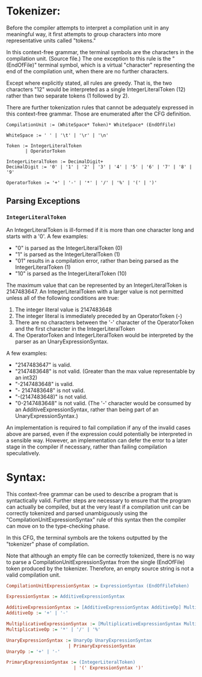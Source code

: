 

# Tokenizer:

Before the compiler attempts to interpret a compilation unit in any meaningful way,
it first attempts to group characters into more representative units called "tokens."

In this context-free grammar, the terminal symbols are the characters in the compilation unit. (Source file.)
The one exception to this rule is the "(EndOfFile)" terminal symbol, which is a virtual "character" representing
the end of the compilation unit, when there are no further characters.

Except where explicitly stated, all rules are greedy. That is, the two characters "12" would be interpreted
as a single IntegerLiteralToken (12) rather than two separate tokens (1 followed by 2).

There are further tokenization rules that cannot be adequately expressed in this context-free grammar.
Those are enumerated after the CFG definition.

```
CompilationUnit := (WhiteSpace* Token)* WhiteSpace* (EndOfFile)

WhiteSpace := ' ' | '\t' | '\r' | '\n'

Token := IntegerLiteralToken
       | OperatorToken

IntegerLiteralToken := DecimalDigit+
DecimalDigit := '0' | '1' | '2' | '3' | '4' | '5' | '6' | '7' | '8' | '9'

OperatorToken := '+' | '-' | '*' | '/' | '%' | '(' | ')'
```

## Parsing Exceptions

### `IntegerLiteralToken`

An IntegerLiteralToken is ill-formed if it is more than one character long and starts with a '0'.
A few examples:

- "0" is parsed as the IntegerLiteralToken (0)
- "1" is parsed as the IntegerLiteralToken (1)
- "01" results in a compilation error, rather than being parsed as the IntegerLiteralToken (1)
- "10" is parsed as the IntegerLiteralToken (10)

The maximum value that can be represented by an IntegerLiteralToken is 2147483647.
An IntegerLiteralToken with a larger value is not permitted unless all of the following conditions are true:

1. The integer literal value is 2147483648
2. The integer literal is immediately preceded by an OperatorToken (-)
3. There are no characters between the '-' character of the OperatorToken and
   the first character in the IntegerLiteralToken
4. The OperatorToken and IntegerLiteralToken would be interpreted by the parser as an UnaryExpressionSyntax.

A few examples:

- "2147483647" is valid.
- "2147483648" is not valid. (Greater than the max value representable by an int32)
- "-2147483648" is valid.
- "- 2147483648" is not valid.
- "-(2147483648)" is not valid.
- "0-2147483648" is not valid.
  (The '-' character would be consumed by an AdditiveExpressionSyntax,
  rather than being part of an UnaryExpressionSyntax.)

An implementation is required to fail compilation if any of the invalid cases above are parsed,
even if the expression could potentially be interpreted in a sensible way.
However, an implementation can defer the error to a later stage in the compiler if necessary,
rather than failing compilation speculatively.

# Syntax:

This context-free grammar can be used to describe a program that is syntactically valid.
Further steps are necessary to ensure that the program can actually be compiled, but at the very least
if a compilation unit can be correctly tokenized and parsed unambiguously using the
"CompilationUnitExpressionSyntax" rule of this syntax then the compiler can move on to the type-checking phase.

In this CFG, the terminal symbols are the tokens outputted by the "tokenizer" phase of compilation.

Note that although an empty file can be correctly tokenized, there is no way to parse a
CompilationUnitExpressionSyntax from the single (EndOfFile) token produced by the tokenizer.
Therefore, an empty source string is not a valid compilation unit.

```cfg
CompilationUnitExpressionSyntax := ExpressionSyntax (EndOfFileToken)

ExpressionSyntax := AdditiveExpressionSyntax

AdditiveExpressionSyntax := [AdditiveExpressionSyntax AdditiveOp] MultiplicativeExpressionSyntax
AdditiveOp := '+' | '-'

MultiplicativeExpressionSyntax := [MultiplicativeExpressionSyntax MultiplicativeOp] UnaryExpressionSyntax
MultiplicativeOp := '*' | '/' | '%'

UnaryExpressionSyntax := UnaryOp UnaryExpressionSyntax
                       | PrimaryExpressionSyntax
UnaryOp := '+' | '-'

PrimaryExpressionSyntax := (IntegerLiteralToken)
                         | '(' ExpressionSyntax ')'
```
